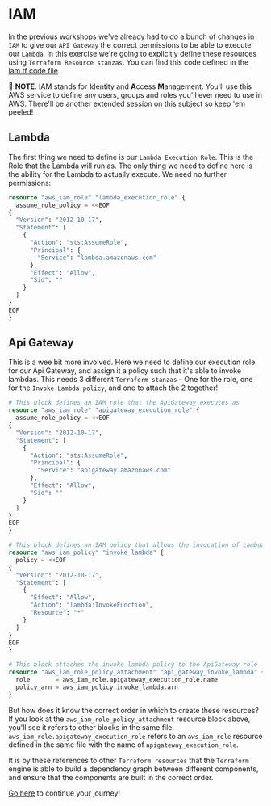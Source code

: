 # IAM

In the previous workshops we've already had to do a bunch of changes in `IAM` to give our `API Gateway` the correct permissions to be able to execute our `Lambda`. In this exercise we're going to explicitly define these resources using `Terraform Resource stanzas`. You can find this code defined in the [iam.tf code file](./assets/iam.tf).

:mega: **NOTE**: IAM stands for **I**dentity and **A**ccess **M**anagement. You'll use this AWS service to define any users, groups and roles you'll ever need to use in AWS. There'll be another extended session on this subject so keep 'em peeled!

## Lambda

The first thing we need to define is our `Lambda Execution Role`. This is the Role that the Lambda will run as. The only thing we need to define here is the ability for the Lambda to actually execute. We need no further permissions:

```terraform
resource "aws_iam_role" "lambda_execution_role" {
  assume_role_policy = <<EOF
{
  "Version": "2012-10-17",
  "Statement": [
    {
      "Action": "sts:AssumeRole",
      "Principal": {
        "Service": "lambda.amazonaws.com"
      },
      "Effect": "Allow",
      "Sid": ""
    }
  ]
}
EOF
}
```

## Api Gateway

This is a wee bit more involved. Here we need to define our execution role for our Api Gateway, and assign it a policy such that it's able to invoke lambdas. This needs 3 different `Terraform stanzas` - One for the role, one for the `Invoke Lambda policy`, and one to attach the 2 together!

```terraform
# This block defines an IAM role that the ApiGateway executes as
resource "aws_iam_role" "apigateway_execution_role" {
  assume_role_policy = <<EOF
{
  "Version": "2012-10-17",
  "Statement": [
    {
      "Action": "sts:AssumeRole",
      "Principal": {
        "Service": "apigateway.amazonaws.com"
      },
      "Effect": "Allow",
      "Sid": ""
    }
  ]
}
EOF
}

# This block defines an IAM policy that allows the invocation of Lambdas
resource "aws_iam_policy" "invoke_lambda" {
  policy = <<EOF
{
  "Version": "2012-10-17",
  "Statement": [
    {
      "Effect": "Allow",
      "Action": "lambda:InvokeFunction",
      "Resource": "*"
    }
  ]
}
EOF
}

# This block attaches the invoke lambda policy to the ApiGateway role
resource "aws_iam_role_policy_attachment" "api_gateway_invoke_lambda" {
  role       = aws_iam_role.apigateway_execution_role.name
  policy_arn = aws_iam_policy.invoke_lambda.arn
}
```

But how does it know the correct order in which to create these resources? If you look at the `aws_iam_role_policy_attachment` resource block above, you'll see it refers to other blocks in the same file. `aws_iam_role.apigateway_execution_role` refers to an `aws_iam_role` resource defined in the same file with the name of `apigateway_execution_role`.

It is by these references to other `Terraform resources` that the `Terraform` engine is able to build a dependency graph between different components, and ensure that the components are built in the correct order.

[Go here](./03-lambda.md) to continue your journey!
